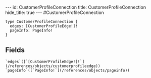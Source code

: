 --- id:
CustomerProfileConnection
title:
CustomerProfileConnection
hide_title: true --- #CustomerProfileConnection

```
type CustomerProfileConnection {
  edges: [CustomerProfileEdge!]!
  pageInfo: PageInfo!
}
```
  ## Fields
    `edges`([`[CustomerProfileEdge!]!`](/references/objects/customerprofileedge))
    `pageInfo`([`PageInfo!`](/references/objects/pageinfo))
